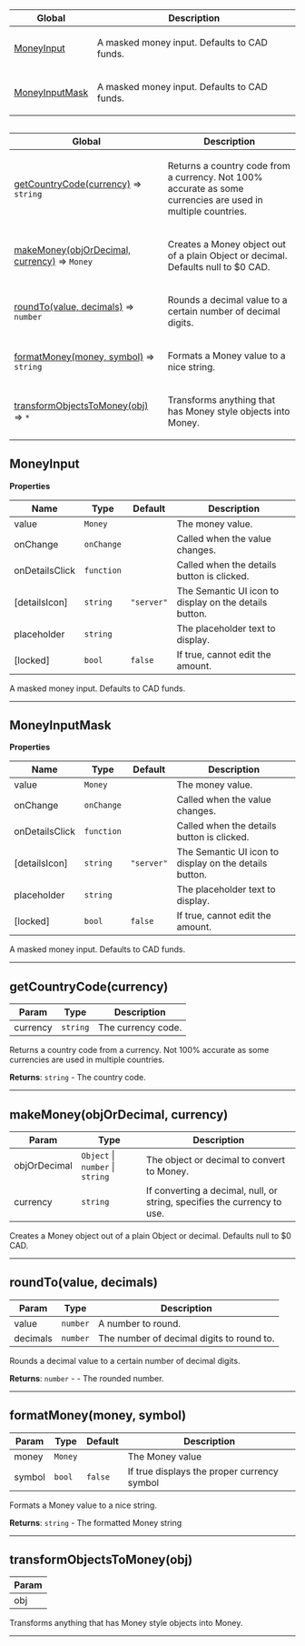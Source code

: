 ## 

<table>
  <thead>
    <tr>
      <th>Global</th><th>Description</th>
    </tr>
  </thead>
  <tbody>
<tr>
    <td><a href="#MoneyInput">MoneyInput</a></td>
    <td><p>A masked money input. Defaults to CAD funds.</p>
</td>
    </tr>
<tr>
    <td><a href="#MoneyInputMask">MoneyInputMask</a></td>
    <td><p>A masked money input. Defaults to CAD funds.</p>
</td>
    </tr>
</tbody>
</table>

## 

<table>
  <thead>
    <tr>
      <th>Global</th><th>Description</th>
    </tr>
  </thead>
  <tbody>
<tr>
    <td><a href="#getCountryCode">getCountryCode(currency)</a> ⇒ <code>string</code></td>
    <td><p>Returns a country code from a currency. Not 100% accurate as some currencies are used in multiple countries.</p>
</td>
    </tr>
<tr>
    <td><a href="#makeMoney">makeMoney(objOrDecimal, currency)</a> ⇒ <code>Money</code></td>
    <td><p>Creates a Money object out of a plain Object or decimal. Defaults null to $0 CAD.</p>
</td>
    </tr>
<tr>
    <td><a href="#roundTo">roundTo(value, decimals)</a> ⇒ <code>number</code></td>
    <td><p>Rounds a decimal value to a certain number of decimal digits.</p>
</td>
    </tr>
<tr>
    <td><a href="#formatMoney">formatMoney(money, symbol)</a> ⇒ <code>string</code></td>
    <td><p>Formats a Money value to a nice string.</p>
</td>
    </tr>
<tr>
    <td><a href="#transformObjectsToMoney">transformObjectsToMoney(obj)</a> ⇒ <code>*</code></td>
    <td><p>Transforms anything that has Money style objects into Money.</p>
</td>
    </tr>
</tbody>
</table>

<a name="MoneyInput"></a>

## MoneyInput
**Properties**

| Name | Type | Default | Description |
| --- | --- | --- | --- |
| value | <code>Money</code> |  | The money value. |
| onChange | <code>onChange</code> |  | Called when the value changes. |
| onDetailsClick | <code>function</code> |  | Called when the details button is clicked. |
| [detailsIcon] | <code>string</code> | <code>&quot;server&quot;</code> | The Semantic UI icon to display on the details button. |
| placeholder | <code>string</code> |  | The placeholder text to display. |
| [locked] | <code>bool</code> | <code>false</code> | If true, cannot edit the amount. |

A masked money input. Defaults to CAD funds.


* * *

<a name="MoneyInputMask"></a>

## MoneyInputMask
**Properties**

| Name | Type | Default | Description |
| --- | --- | --- | --- |
| value | <code>Money</code> |  | The money value. |
| onChange | <code>onChange</code> |  | Called when the value changes. |
| onDetailsClick | <code>function</code> |  | Called when the details button is clicked. |
| [detailsIcon] | <code>string</code> | <code>&quot;server&quot;</code> | The Semantic UI icon to display on the details button. |
| placeholder | <code>string</code> |  | The placeholder text to display. |
| [locked] | <code>bool</code> | <code>false</code> | If true, cannot edit the amount. |

A masked money input. Defaults to CAD funds.


* * *

<a name="getCountryCode"></a>

## getCountryCode(currency)

| Param | Type | Description |
| --- | --- | --- |
| currency | <code>string</code> | The currency code. |

Returns a country code from a currency. Not 100% accurate as some currencies are used in multiple countries.

**Returns**: <code>string</code> - The country code.  

* * *

<a name="makeMoney"></a>

## makeMoney(objOrDecimal, currency)

| Param | Type | Description |
| --- | --- | --- |
| objOrDecimal | <code>Object</code> \| <code>number</code> \| <code>string</code> | The object or decimal to convert to Money. |
| currency | <code>string</code> | If converting a decimal, null, or string, specifies the currency to use. |

Creates a Money object out of a plain Object or decimal. Defaults null to $0 CAD.


* * *

<a name="roundTo"></a>

## roundTo(value, decimals)

| Param | Type | Description |
| --- | --- | --- |
| value | <code>number</code> | A number to round. |
| decimals | <code>number</code> | The number of decimal digits to round to. |

Rounds a decimal value to a certain number of decimal digits.

**Returns**: <code>number</code> - - The rounded number.  

* * *

<a name="formatMoney"></a>

## formatMoney(money, symbol)

| Param | Type | Default | Description |
| --- | --- | --- | --- |
| money | <code>Money</code> |  | The Money value |
| symbol | <code>bool</code> | <code>false</code> | If true displays the proper currency symbol |

Formats a Money value to a nice string.

**Returns**: <code>string</code> - The formatted Money string  

* * *

<a name="transformObjectsToMoney"></a>

## transformObjectsToMoney(obj)

| Param |
| --- |
| obj | 

Transforms anything that has Money style objects into Money.


* * *


